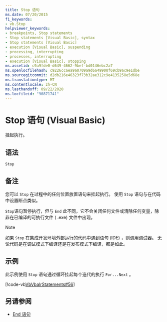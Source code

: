```yaml
---
title: Stop 语句
ms.date: 07/20/2015
f1_keywords:
- vb.Stop
helpviewer_keywords:
- breakpoints, Stop statements
- Stop statements [Visual Basic], syntax
- Stop statements [Visual Basic]
- execution [Visual Basic], suspending
- processing, interrupting
- processes, interrupting
- execution [Visual Basic], stopping
ms.assetid: c9a9fde0-d649-4662-9bef-bd0146ebc2a7
ms.openlocfilehash: c9226ccaea9a0709a9d6a49900f69cb9ac9e1dbe
ms.sourcegitcommit: d2db216e46323f73b32ae312c9e4135258e5d68e
ms.translationtype: MT
ms.contentlocale: zh-CN
ms.lasthandoff: 09/22/2020
ms.locfileid: "90871741"
---
```

# <a name="stop-statement-visual-basic"></a>Stop 语句 (Visual Basic)

挂起执行。  
  
## <a name="syntax"></a>语法  
  
```vb  
Stop  
```  
  
## <a name="remarks"></a>备注  

 您可以 `Stop` 在过程中的任何位置放置语句来挂起执行。 使用 `Stop` 语句与在代码中设置断点类似。  
  
 `Stop`语句暂停执行，但与 `End` 此不同，它不会关闭任何文件或清除任何变量，除非在已编译的可执行文件 ( .exe) 文件中出现。  
  
> [!NOTE]
> 如果 `Stop` 在集成开发环境外部运行的代码中遇到语句 (IDE) ，则调用调试器。 无论代码是在调试模式下编译还是在发布模式下编译，都是如此。  
  
## <a name="example"></a>示例  

 此示例使用 `Stop` 语句通过循环挂起每个迭代的执行 `For...Next` 。  
  
 [!code-vb[VbVbalrStatements#56](~/samples/snippets/visualbasic/VS_Snippets_VBCSharp/VbVbalrStatements/VB/Class1.vb#56)]  
  
## <a name="see-also"></a>另请参阅

- [End 语句](end-statement.md)
